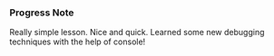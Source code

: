 ### Progress Note ###
Really simple lesson. Nice and quick. Learned some new debugging techniques with the help of console!